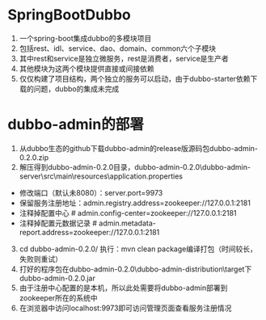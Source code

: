# SpringBootDubbo
1. 一个spring-boot集成dubbo的多模块项目
2. 包括rest、idl、service、dao、domain、common六个子模块
3. 其中rest和service是独立微服务，rest是消费者，service是生产者
4. 其他模块为这两个模块提供直接或间接依赖
5. 仅仅构建了项目结构，两个独立的服务可以启动，由于dubbo-starter依赖下载的问题，dubbo的集成未完成

# dubbo-admin的部署
1. 从dubbo生态的github下载dubbo-admin的release版源码包dubbo-admin-0.2.0.zip
2. 解压得到dubbo-admin-0.2.0目录，dubbo-admin-0.2.0\dubbo-admin-server\src\main\resources\application.properties
+ 修改端口（默认未8080）：server.port=9973 
+ 保留服务注册地址：admin.registry.address=zookeeper://127.0.0.1:2181
+ 注释掉配置中心 # admin.config-center=zookeeper://127.0.0.1:2181
+ 注释掉配置元数据记录 # admin.metadata-report.address=zookeeper://127.0.0.1:2181
3. cd dubbo-admin-0.2.0/ 执行：mvn clean package编译打包（时间较长，失败则重试）
4. 打好的程序包在dubbo-admin-0.2.0\dubbo-admin-distribution\target下dubbo-admin-0.2.0.jar
5. 由于注册中心配置的是本机，所以此处需要将dubbo-admin部署到zookeeper所在的系统中
6. 在浏览器中访问localhost:9973即可访问管理页面查看服务注册情况